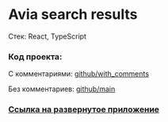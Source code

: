 # Avia search results

Стек: React, TypeScript

### Код проекта:

С комментариями:
[github/with_comments](https://github.com/Zoytz/avia_search_results/tree/with_comments)

Без комментариев:
[github/main](https://github.com/Zoytz/avia_search_results/tree/main)

### [Ссылка на развернутое приложение](http://zoyts.github.io/avia_search_results)